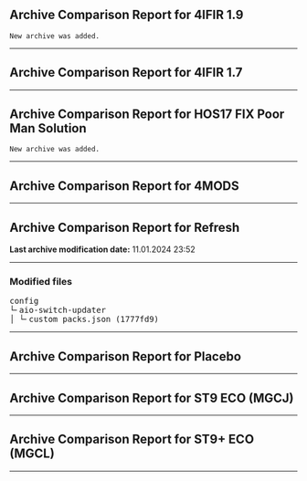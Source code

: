 <h2>Archive Comparison Report for <b>4IFIR 1.9</b></h2><code>New archive was added.</code><hr>

<h2>Archive Comparison Report for <b>4IFIR 1.7</b></h2><hr>

<h2>Archive Comparison Report for <b>HOS17 FIX Poor Man Solution</b></h2><code>New archive was added.</code><hr>

<h2>Archive Comparison Report for <b>4MODS</b></h2><hr>

<h2>Archive Comparison Report for <b>Refresh</b></h2><b>Last archive modification date:</b> 11.01.2024 23:52<hr>

<h3>Modified files</h3>
<pre>config
└╴aio-switch-updater
│ └╴custom_packs.json (1777fd9)
</pre>
<hr>

<h2>Archive Comparison Report for <b>Placebo</b></h2><hr>

<h2>Archive Comparison Report for <b>ST9 ECO (MGCJ)</b></h2><hr>

<h2>Archive Comparison Report for <b>ST9+ ECO (MGCL)</b></h2><hr>

